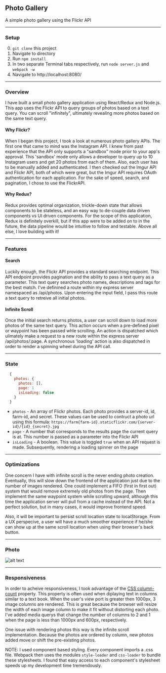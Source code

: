 ## Photo Gallery
A simple photo gallery using the Flickr API

---
### Setup

0. `git clone` this project
0. Navigate to directory
0. Run `npm install`
0. In two separate Terminal tabs respectively, run `node server.js` and `webpack -w`
0. Navigate to http://localhost:8080/

---
### Overview

I have built a small photo gallery application using React/Redux and Node.js. This app uses the Flickr API to query groups of photos based on a text query. You can scroll "infinitely", ultimately revealing more photos based on the same text query.

#### Why Flickr?

When I began this project, I took a look at numerous photo gallery APIs. The first one that came to mind was the Instagram API.  I knew from past experience that the API only supports a "sandbox" mode prior to your app's approval. This 'sandbox' mode only allows a developer to query up to 10 Instagram users and get 20 photos from each of them. Also, each user has to be manually added and authenticated. I then checked out the Imgur API and Flickr API, both of which were great, but the Imgur API requires OAuth authentication for each application. For the sake of speed, search, and pagination, I chose to use the FlickrAPI.

#### Why Redux?

Redux provides optimal organization, trickle-down state that allows components to be stateless, and an easy way to de-couple data driven components vs UI driven components. For the scope of this application, Redux is definitely overkill, but if this app were to be added on to in the future, the data pipeline would be intuitive to follow and testable. Above all else, I love building with it!

---
### Features

#### Search

Luckily enough, the Flickr API provides a standard searching endpoint. This API endpoint provides pagination and the ability to pass a text query as a parameter. This text query searches photo names, descriptions and tags for the best match. I've definined a route within my express server namespaced as /api/photos. Upon entering the input field, I pass this route a text query to retreive all initial photos.

#### Infinite Scroll

Once the initial search returns photos, a user can scroll down to load more photos of the same text query. This action occurs when a pre-defined pixel or waypoint has been passed whle scrolling. An action is dispatched which ulimately make a request to a new route within the express server /api/photos/:page. A synchronous 'loading' action is also dispatched in order to render a spinning wheel during the API call.

---
### State

```js
  {
    photos: {
      photos: [],
      page: 1
      isLoading: false
    }
  }
```

* `photos` - An array of Flickr photos. Each photo provides a server-id, id, farm-id, and secret. These values can be used to contruct a photo url using this formula: `https://farm{farm-id}.staticflickr.com/{server-id}/{id}_{secret}.jpg`
* `page` - A number that corresponds to the results page the current query is at. This number is passed as a parameter into the Flickr API
* `isLoading` - A boolean. This value is toggled `true` when an API request is made. Subsequently, rendering a loading spinner on the page 

---
### Optimizations

One concern I have with infinite scroll is the never ending photo creation. Eventually, this will slow down the frontend of the application just due to the number of images rendered. One could implement a FIFO (first in first out) system that would remove extremely old photos from the page. Then implement the same waypoint system while scrolling upward, although this time the application server will pull from a cache instead of the API. Not a perfect solution, but in many cases, it would improve frontend speed.

Also, it will be important to persist scroll location state to localStorage. From a UX perspecive, a user will have a much smoother experience if he/she can show up at the same scroll location when using their browser's back button.

---
### Photo

![alt text](https://s3-us-west-1.amazonaws.com/ruckus-music/Screen+Shot+2017-06-22+at+1.51.56+AM.png)

---
### Responsiveness

In order to acheive responsiveness, I took advantage of the [CSS column-count](https://www.w3schools.com/cssref/css3_pr_column-count.asp) property. This property is often used when diplaying text in columns similar to a text book. When the user's view port is greater then 1000px, 3 image columns are rendered. This is great because the browser will resize the width of each image column to make it fit without distorting each photo. I've added media querys that change the number of columns to 2 and 1 when the page is less than 1000px and 600px, respectively. 

One issue with rendering photos this way is the infinite scroll implementation. Because the photos are ordered by column, new photos added move or shift the pre-existing photos.

NOTE: I used component based styling. Every component imports a .css file. Webpack then uses the modules `style-loader` and `css-loader` to bundle these stylesheets. I found that easy access to each component's stylesheet speeds up my development time tremendously.
